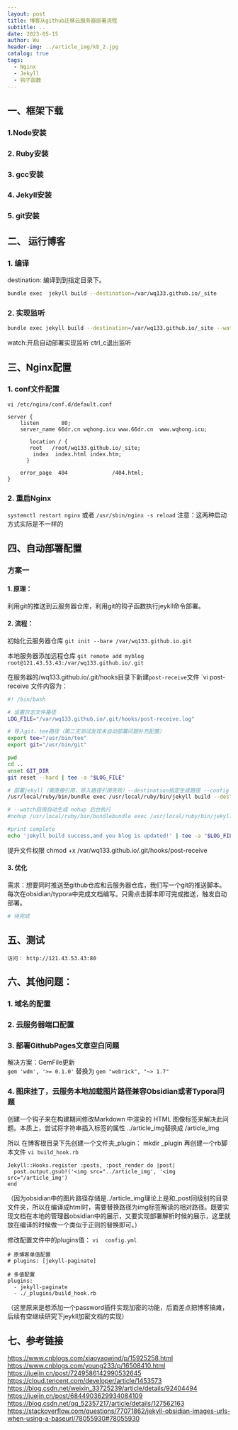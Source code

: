 ```yaml
---
layout: post
title: 博客从github迁移云服务器部署流程
subtitle: ..
date: 2023-05-15
author: Wu
header-img: ../article_img/kb_2.jpg
catalog: true
tags:
  - Nginx
  - Jekyll
  - 钩子函数
---
```


## 一、框架下载
### 1.Node安装

### 2. Ruby安装

### 3. gcc安装

### 4. Jekyll安装

### 5. git安装

## 二、 运行博客

### 1. 编译
destination: 编译到到指定目录下。
```bash
bundle exec  jekyll build --destination=/var/wq133.github.io/_site
```

### 2. 实现监听
```bash
bundle exec jekyll build --destination=/var/wq133.github.io/_site --watch
```
watch:开启自动部署实现监听
ctrl_c退出监听

## 三、Nginx配置

### 1. conf文件配置
`vi /etc/nginx/conf.d/default.conf`
```
server {
    listen       80;
    server_name 66dr.cn wqhong.icu www.66dr.cn  www.wqhong.icu;
    
       location / {
       root   /root/wq133.github.io/_site;
        index  index.html index.htm;
      }

    error_page  404              /404.html; 
}
```

### 2. 重启Nginx
`systemctl restart nginx`
或者 `/usr/sbin/nginx -s reload`
注意：这两种启动方式实际是不一样的
## 四、自动部署配置

### 方案一

#### 1. 原理：
利用git的推送到云服务器仓库，利用git的钩子函数执行jeykll命令部署。
#### 2. 流程：
初始化云服务器仓库
 `git init --bare /var/wq133.github.io.git`

本地服务器添加远程仓库
`git remote add myblog root@121.43.53.43:/var/wq133.github.io/.git`

在服务器的/wq133.github.io/.git/hooks目录下新建`post-receive`文件
`vi post-receive
文件内容为：
```bash
#! /bin/bash

# 设置日志文件路径
LOG_FILE="/var/wq133.github.io/.git/hooks/post-receive.log"

# 导入git、tee路径（第二天测试发现未自动部署问题补充配置）
export tee="/usr/bin/tee"
export git="/usr/bin/git"

pwd
cd ..
unset GIT_DIR
git reset --hard | tee -a "$LOG_FILE"

# 部署jekyll（需直接引用，导入路径引用失败）--destination指定生成路径 --config 触发 _plugins 中的插件重新加载
/usr/local/ruby/bin/bundle exec /usr/local/ruby/bin/jekyll build --destination=/var/wq133.github.io/_site --config /var/wq133.github.io/_config.yml

# --watch启用自动生成 nohup 后台执行
#nohup /usr/local/ruby/bin/bundlebundle exec /usr/local/ruby/bin/jekyll  build --destination=/var/wq133.github.io/_site > /var/wq133.github.io/jekyll.log 2>&1 &

#print complete
echo 'jekyll build success,and you blog is updated!' | tee -a "$LOG_FILE"

```

提升文件权限
chmod +x /var/wq133.github.io/.git/hooks/post-receive

#### 3. 优化
需求：想要同时推送至github仓库和云服务器仓库，我们写一个git的推送脚本。每次在obsidian/typora中完成文档编写。只需点击脚本即可完成推送，触发自动部署。
```python
# 待完成
```

## 五、测试 
	访问： http://121.43.53.43:80

## 六、其他问题：
### 1. 域名的配置


### 2. 云服务器端口配置



### 3. 部署GithubPages文章空白问题
解决方案：GemFile更新  
`gem 'wdm', '>= 0.1.0'`
替换为
`gem "webrick", "~> 1.7"`

### 4. 图床挂了，云服务本地加载图片路径兼容Obsidian或者Typora问题

 创建一个钩子来在构建期间修改Markdown 中渲染的 HTML 图像标签来解决此问题。本质上，尝试将字符串插入标签的属性 ../article_img替换成 /article_img
 
 所以 在博客根目录下先创建一个文件夹_plugin：
 mkdir _plugin
 再创建一个rb脚本文件
`vi build_hook.rb`
```
Jekyll::Hooks.register :posts, :post_render do |post|
  post.output.gsub!('<img src="../article_img', '<img src="/article_img')
end
```
（因为obsidian中的图片路径存储是../article_img理论上是和_post同级别的目录文件夹，所以在编译成html时，需要替换路径为img标签解读的相对路径。既要实现文档在本地的管理器obsidian中的展示，又要实现部署解析时候的展示，这里就放在编译的时候做一个类似于正则的替换即可。）

修改配置文件中的plugins值：
`vi  config.yml`
```
# 原博客单值配置
# plugins: [jekyll-paginate]

# 多值配置
plugins:
  - jekyll-paginate
  - ./_plugins/build_hook.rb
```
（这里原来是想添加一个password插件实现加密的功能，后面差点把博客搞瘫，后续有空继续研究下jeykll加密文档的实现）

## 七、参考链接
https://www.cnblogs.com/xiaoyaowind/p/15925258.html
https://www.cnblogs.com/young233/p/16508410.html
https://juejin.cn/post/7249586142990532645
https://cloud.tencent.com/developer/article/1453573
https://blog.csdn.net/weixin_33725239/article/details/92404494
https://juejin.cn/post/6844903629934084109
https://blog.csdn.net/qq_52357217/article/details/127562163
https://stackoverflow.com/questions/77071862/jekyll-obsidian-images-urls-when-using-a-baseurl/78055930#78055930